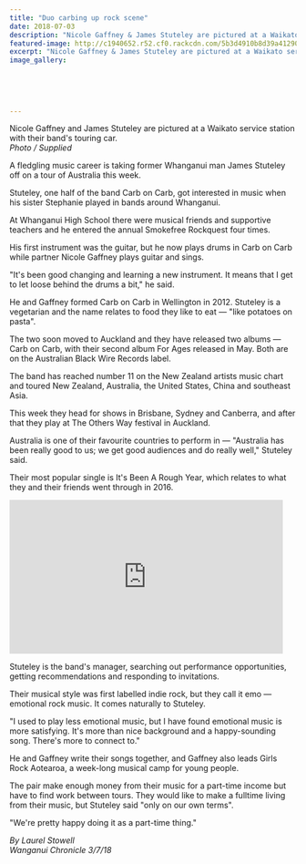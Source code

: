 ```yaml
---
title: "Duo carbing up rock scene"
date: 2018-07-03
description: "Nicole Gaffney & James Stuteley are pictured at a Waikato service station with their band's touring car..."
featured-image: http://c1940652.r52.cf0.rackcdn.com/5b3d4910b8d39a4129000128/James-Stutely-chron-3-july-350.gif
excerpt: "Nicole Gaffney & James Stuteley are pictured at a Waikato service station with their band's touring car."
image_gallery:
    
    
    
    
    
---
```


<p><span>Nicole Gaffney and James Stuteley are pictured at a Waikato service station with their band's touring car.&nbsp;<br /><em>Photo / Supplied</em></span></p>
<p class="element element-paragraph">A fledgling music career is taking former Whanganui man James Stuteley off on a tour of Australia this week.</p>
<p class="element element-paragraph">Stuteley, one half of the band Carb on Carb, got interested in music when his sister Stephanie played in bands around Whanganui.</p>
<p class="element element-paragraph"><span>At Whanganui High School there were musical friends and supportive teachers and he entered the annual Smokefree Rockquest four times.</span></p>
<p class="element element-paragraph">His first instrument was the guitar, but he now plays drums in Carb on Carb while partner Nicole Gaffney plays guitar and sings.</p>
<p class="element element-paragraph">"It's been good changing and learning a new instrument. It means that I get to let loose behind the drums a bit," he said.</p>
<p class="element element-paragraph">He and Gaffney formed Carb on Carb in Wellington in 2012. Stuteley is a vegetarian and the name relates to food they like to eat &mdash; "like potatoes on pasta".</p>
<p class="element element-paragraph">The two soon moved to Auckland and they have released two albums &mdash; Carb on Carb, with their second album For Ages released in May. Both are on the Australian Black Wire Records label.</p>
<p class="element element-paragraph">The band has reached number 11 on the New Zealand artists music chart and toured New Zealand, Australia, the United States, China and southeast Asia.</p>
<p class="element element-paragraph">This week they head for shows in Brisbane, Sydney and Canberra, and after that they play at The Others Way festival in Auckland.</p>
<p class="element element-paragraph">Australia is one of their favourite countries to perform in &mdash; "Australia has been really good to us; we get good audiences and do really well," Stuteley said.</p>
<p class="element element-paragraph">Their most popular single is It's Been A Rough Year, which relates to what they and their friends went through in 2016.</p>
<div class=" col-print-12">
<div class="element element-oembed"><iframe src="https://www.youtube.com/embed/5nEs198_gVQ?feature=oembed" frameborder="0" width="480" height="270"></iframe></div>
</div>
<p class="element element-paragraph">Stuteley is the band's manager, searching out performance opportunities, getting recommendations and responding to invitations.</p>
<p class="element element-paragraph">Their musical style was first labelled indie rock, but they call it emo &mdash; emotional rock music. It comes naturally to Stuteley.</p>
<p class="element element-paragraph">"I used to play less emotional music, but I have found emotional music is more satisfying. It's more than nice background and a happy-sounding song. There's more to connect to."</p>
<p class="element element-paragraph">He and Gaffney write their songs together, and Gaffney also leads Girls Rock Aotearoa, a week-long musical camp for young people.</p>
<p class="element element-paragraph">The pair make enough money from their music for a part-time income but have to find work between tours. They would like to make a fulltime living from their music, but Stuteley said "only on our own terms".</p>
<p class="element element-paragraph">"We're pretty happy doing it as a part-time thing."</p>
<p><span><em>By Laurel Stowell<br />Wanganui Chronicle 3/7/18</em></span></p>

